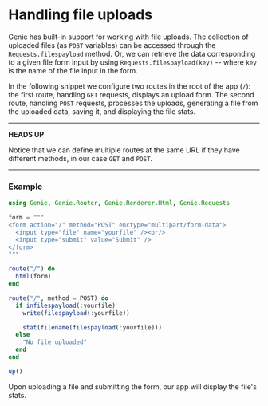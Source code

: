 # Handling file uploads

Genie has built-in support for working with file uploads. The collection of uploaded files (as `POST` variables) can be
accessed through the `Requests.filespayload` method. Or, we can retrieve the data corresponding to a given file form
input by using `Requests.filespayload(key)` -- where `key` is the name of the file input in the form.

In the following snippet we configure two routes in the root of the app (`/`): the first route, handling `GET` requests,
displays an upload form. The second route, handling `POST` requests, processes the uploads, generating a file from the
uploaded data, saving it, and displaying the file stats.

---
**HEADS UP**

Notice that we can define multiple routes at the same URL if they have different methods, in our case `GET` and `POST`.

---

### Example

```julia
using Genie, Genie.Router, Genie.Renderer.Html, Genie.Requests

form = """
<form action="/" method="POST" enctype="multipart/form-data">
  <input type="file" name="yourfile" /><br/>
  <input type="submit" value="Submit" />
</form>
"""

route("/") do
  html(form)
end

route("/", method = POST) do
  if infilespayload(:yourfile)
    write(filespayload(:yourfile))

    stat(filename(filespayload(:yourfile)))
  else
    "No file uploaded"
  end
end

up()
```

Upon uploading a file and submitting the form, our app will display the file's stats.
